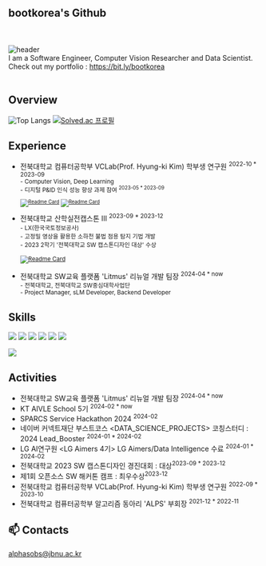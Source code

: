 ## bootkorea's Github
</br><br/>
![header](https://capsule-render.vercel.app/api?type=waving&color=gradient&height=250&section=header&text=bootkorea&fontSize=90)
<br/>
 I am a Software Engineer, Computer Vision Researcher and Data Scientist.<br/>
 Check out my portfolio : https://bit.ly/bootkorea
<br/><br/>

## Overview
![Top Langs](https://github-readme-stats.vercel.app/api/top-langs/?username=bootkorea&hide=jupyter+notebook&layout=compact&theme=blue-green)
[![Solved.ac 프로필](http://mazassumnida.wtf/api/v2/generate_badge?boj=alphasobs)](https://solved.ac/alphasobs)


## Experience
- 전북대학교 컴퓨터공학부 VCLab(Prof. Hyung-ki Kim) 학부생 연구원 <sup>2022-10 * 2023-09
	<br> - Computer Vision, Deep Learning
	<br> - 디지털 P&ID 인식 성능 향상 과제 참여 <sup>2023-05 * 2023-09
<br><br/>
[![Readme Card](https://github-readme-stats.vercel.app/api/pin/?username=bootkorea&repo=PNID_big_symbol)](https://github.com/bootkorea/PNID_big_symbol)
[![Readme Card](https://github-readme-stats.vercel.app/api/pin/?username=diskhkme&repo=PNID)](https://github.com/diskhkme/PNID)
<br><br/>
- 전북대학교 산학실전캡스톤 III <sup>2023-09 * 2023-12
	<br> - LX(한국국토정보공사)
	<br> - 고정밀 영상을 활용한 소하천 불법 점용 탐지 기법 개발
	<br> - 2023 2학기 '전북대학교 SW 캡스톤디자인 대상' 수상
</br><br/>
[![Readme Card](https://github-readme-stats.vercel.app/api/pin/?username=bootkorea&repo=JBNU_Capstone-2023)](https://github.com/tjdeo1102/JBNU_Capstone-2023)
<br><br/>
- 전북대학교 SW교육 플랫폼 'Litmus' 리뉴얼 개발 팀장 <sup>2024-04 * now
	<br> - 전북대학교, 전북대학교 SW중심대학사업단
	<br> - Project Manager, sLM Developer, Backend Developer


## Skills
<img src="https://img.shields.io/badge/Python-3776AB?style=for-the-badge&logo=python&logoColor=white"/> </t>
<img src="https://img.shields.io/badge/C++-00599C?style=for-the-badge&logo=cplusplus&logoColor=white"/>
<img src="https://img.shields.io/badge/C-A8B9CC?style=for-the-badge&logo=c&logoColor=black"/>
<img src="https://img.shields.io/badge/pytorch-EE4C2C?style=for-the-badge&logo=pytorch&logoColor=black"/> 
<img src="https://img.shields.io/badge/tensorflow-FF6F00?style=for-the-badge&logo=tensorflow&logoColor=black"/>
<img src="https://img.shields.io/badge/pandas-150458?style=for-the-badge&logo=pandas&logoColor=white"/> </t>

<img src="https://img.shields.io/badge/SQLD-FAED7D?style=for-the-badge&logo=coveralls&logoColor=black"/>

## Activities
- 전북대학교 SW교육 플랫폼 'Litmus' 리뉴얼 개발 팀장 <sup>2024-04 * now
- KT AIVLE School 5기 <sup>2024-02 * now
- SPARCS Service Hackathon 2024 <sup>2024-02
- 네이버 커넥트재단 부스트코스 <DATA_SCIENCE_PROJECTS> 코칭스터디 : 2024 Lead_Booster <sup>2024-01 * 2024-02
- LG AI연구원 <LG Aimers 4기> LG Aimers/Data Intelligence 수료 <sup>2024-01 * 2024-02
- 전북대학교 2023 SW 캡스톤디자인 경진대회 : 대상<sup>2023-09 * 2023-12
- 제1회 오픈소스 SW 해커톤 캠프 : 최우수상<sup>2023-12
- 전북대학교 컴퓨터공학부 VCLab(Prof. Hyung-ki Kim) 학부생 연구원 <sup>2022-09 * 2023-10
- 전북대학교 컴퓨터공학부 알고리즘 동아리 'ALPS' 부회장 <sup>2021-12 * 2022-11

## 📫 Contacts
alphasobs@jbnu.ac.kr

